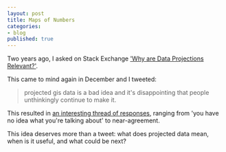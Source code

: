 ```yaml
---
layout: post
title: Maps of Numbers
categories:
- blog
published: true
---
```


Two years ago, I asked on Stack Exchange ['Why are Data Projections Relevant?'](http://gis.stackexchange.com/questions/16251/why-are-data-projections-relevant).

This came to mind again in December and I tweeted:

> projected gis data is a bad idea and it's disappointing that people unthinkingly continue to make it.

This resulted in [an interesting thread of responses](https://twitter.com/tmcw/status/414904996296019968),
ranging from 'you have no idea what you're talking about' to near-agreement.

This idea deserves more than a tweet: what does projected data mean, when is it
useful, and what could be next?
